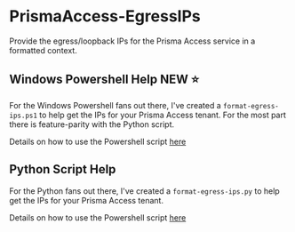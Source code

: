 # PrismaAccess-EgressIPs
Provide the egress/loopback IPs for the Prisma Access service in a formatted context.

## Windows Powershell Help NEW :star:
For the Windows Powershell fans out there, I've created a `format-egress-ips.ps1` to help get the IPs for your Prisma Access tenant. For the most part there is feature-parity with the Python script.

Details on how to use the Powershell script [here](https://github.com/TheScriptGuy/PrismaAccess-EgressIPs/blob/main/README-powershell.md)


## Python Script Help
For the Python fans out there, I've created a `format-egress-ips.py` to help get the IPs for your Prisma Access tenant.

Details on how to use the Powershell script [here](https://github.com/TheScriptGuy/PrismaAccess-EgressIPs/blob/main/README-python.md)